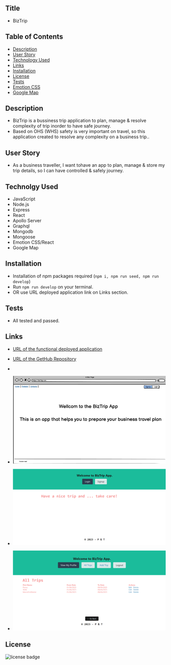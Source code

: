 ## Title

- BizTrip

## Table of Contents

- [Description](#Description)
- [User Story](#user-story)
- [Technology Used](#Technolgy)
- [Links](#Links)
- [Installation](#Installation)
- [License](#license)
- [Tests](#tests)
- [Emotion CSS](#Emotion)
- [Google Map](#Google)

## Description

- BizTrip is a bussiness trip application to plan, manage & resolve complexity of trip inorder to have safe journey.
- Based on OHS (WHS) safety is very important on travel, so this application created to resolve any complexity on a business trip..

## User Story

- As a business traveller, I want tohave an app to plan, manage & store my trip details, so I can have controlled & safely journey.

## Technolgy Used

- JavaScript
- Node.js
- Express
- React
- Apollo Server
- Graphql
- Mongodb
- Mongoose
- Emotion CSS/React
- Google Map

## Installation

- Installation of npm packages required (`npm i, npm run seed, npm run develop`)
- Run `npm run develop` on your terminal.
- OR use URL deployed application link on Links section.

## Tests

- All tested and passed.

## Links

- [URL of the functional deployed application]()
- [URL of the GetHub Repository](https://github.com/Tesfa8186/BizTrip)

-
- ![Project-3 Mock-Up](./assets/Mock-Up-Page.png)
- ![Application Page](./assets/App-Page.png)
- ![Application Login Page](./assets/Login-Page.png)

## License

![license badge](https://img.shields.io/badge/license-MIT-brightgreen)
